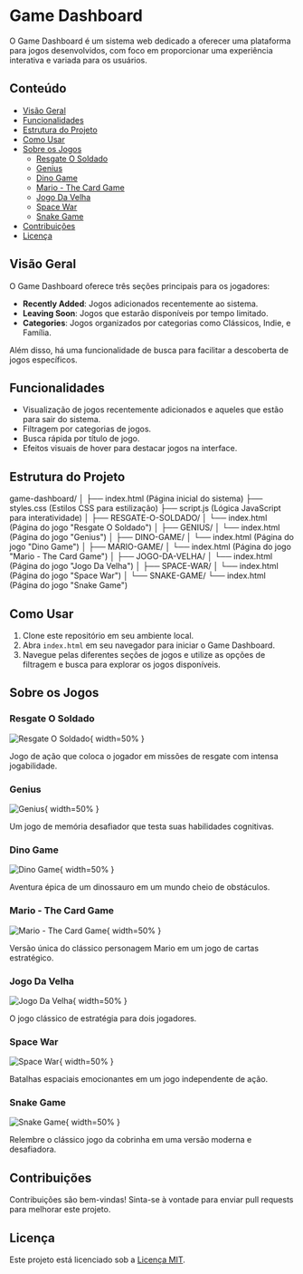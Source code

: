 # Game Dashboard

O Game Dashboard é um sistema web dedicado a oferecer uma plataforma para jogos desenvolvidos, com foco em proporcionar uma experiência interativa e variada para os usuários.

## Conteúdo
- [Visão Geral](#visão-geral)
- [Funcionalidades](#funcionalidades)
- [Estrutura do Projeto](#estrutura-do-projeto)
- [Como Usar](#como-usar)
- [Sobre os Jogos](#sobre-os-jogos)
  - [Resgate O Soldado](#resgate-o-soldado)
  - [Genius](#genius)
  - [Dino Game](#dino-game)
  - [Mario - The Card Game](#mario---the-card-game)
  - [Jogo Da Velha](#jogo-da-velha)
  - [Space War](#space-war)
  - [Snake Game](#snake-game)
- [Contribuições](#contribuições)
- [Licença](#licença)

## Visão Geral

O Game Dashboard oferece três seções principais para os jogadores:
- **Recently Added**: Jogos adicionados recentemente ao sistema.
- **Leaving Soon**: Jogos que estarão disponíveis por tempo limitado.
- **Categories**: Jogos organizados por categorias como Clássicos, Indie, e Família.

Além disso, há uma funcionalidade de busca para facilitar a descoberta de jogos específicos.

## Funcionalidades

- Visualização de jogos recentemente adicionados e aqueles que estão para sair do sistema.
- Filtragem por categorias de jogos.
- Busca rápida por título de jogo.
- Efeitos visuais de hover para destacar jogos na interface.

## Estrutura do Projeto

game-dashboard/
│
├── index.html (Página inicial do sistema)
├── styles.css (Estilos CSS para estilização)
├── script.js (Lógica JavaScript para interatividade)
│
├── RESGATE-O-SOLDADO/
│ └── index.html (Página do jogo "Resgate O Soldado")
│
├── GENIUS/
│ └── index.html (Página do jogo "Genius")
│
├── DINO-GAME/
│ └── index.html (Página do jogo "Dino Game")
│
├── MARIO-GAME/
│ └── index.html (Página do jogo "Mario - The Card Game")
│
├── JOGO-DA-VELHA/
│ └── index.html (Página do jogo "Jogo Da Velha")
│
├── SPACE-WAR/
│ └── index.html (Página do jogo "Space War")
│
└── SNAKE-GAME/
└── index.html (Página do jogo "Snake Game")

## Como Usar

1. Clone este repositório em seu ambiente local.
2. Abra `index.html` em seu navegador para iniciar o Game Dashboard.
3. Navegue pelas diferentes seções de jogos e utilize as opções de filtragem e busca para explorar os jogos disponíveis.

## Sobre os Jogos

### Resgate O Soldado
![Resgate O Soldado](https://c.wallhere.com/photos/c1/05/Battlefield_Hardline_video_games_war_soldier_military_bokeh_assault_rifle_rain-74730.jpg!d){ width=50% }

Jogo de ação que coloca o jogador em missões de resgate com intensa jogabilidade.

### Genius
![Genius](https://i.ytimg.com/vi/4AYXTT9PObA/hq720.jpg?sqp=-oaymwE7CK4FEIIDSFryq4qpAy0IARUAAAAAGAElAADIQj0AgKJD8AEB-AHUBoAC4AOKAgwIABABGH8gRCgTMA8=&rs=AOn4CLCgYZZqhxXE43clKcjDngt-FiPSyA){ width=50% }

Um jogo de memória desafiador que testa suas habilidades cognitivas.

### Dino Game
![Dino Game](https://www.coolmathgames.com/sites/default/files/styles/mobile_game_image/public/DinoGame_OG-logo.jpg?itok=XlBDwlws){ width=50% }

Aventura épica de um dinossauro em um mundo cheio de obstáculos.

### Mario - The Card Game
![Mario - The Card Game](https://i.ytimg.com/vi/hEYlAcmkMkM/maxresdefault.jpg){ width=50% }

Versão única do clássico personagem Mario em um jogo de cartas estratégico.

### Jogo Da Velha
![Jogo Da Velha](https://e1.pxfuel.com/desktop-wallpaper/835/899/desktop-wallpaper-tic-tac-toe-tic.jpg){ width=50% }

O jogo clássico de estratégia para dois jogadores.

### Space War
![Space War](https://i.pinimg.com/originals/fd/c6/21/fdc6217db7c49818e985b51a09319dc5.jpg){ width=50% }

Batalhas espaciais emocionantes em um jogo independente de ação.

### Snake Game
![Snake Game](https://wallpapers.com/images/hd/snake-game-1680-x-1050-background-6syqer1fr6oahe0b.jpg){ width=50% }

Relembre o clássico jogo da cobrinha em uma versão moderna e desafiadora.

## Contribuições

Contribuições são bem-vindas! Sinta-se à vontade para enviar pull requests para melhorar este projeto.

## Licença

Este projeto está licenciado sob a [Licença MIT](LICENSE).
